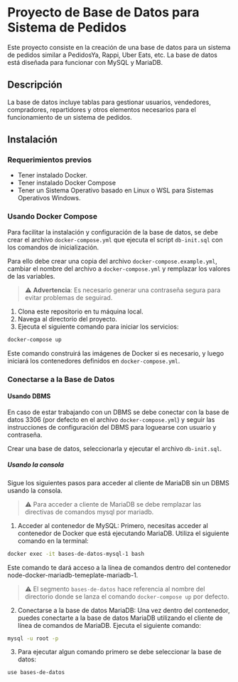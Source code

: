 # Proyecto de Base de Datos para Sistema de Pedidos

Este proyecto consiste en la creación de una base de datos para un sistema de pedidos similar a PedidosYa, Rappi, Uber Eats, etc. La base de datos está diseñada para funcionar con MySQL y MariaDB.

## Descripción

La base de datos incluye tablas para gestionar usuarios, vendedores, compradores, repartidores y otros elementos necesarios para el funcionamiento de un sistema de pedidos.

## Instalación

### Requerimientos previos
* Tener instalado Docker.
* Tener instalado Docker Compose
* Tener un Sistema Operativo basado en Linux o WSL para Sistemas Operativos Windows.

### Usando Docker Compose

Para facilitar la instalación y configuración de la base de datos, se debe crear el archivo `docker-compose.yml` que ejecuta el script `db-init.sql` con los comandos de inicialización.

Para ello debe crear una copia del archivo `docker-compose.example.yml`, cambiar el nombre del archivo a `docker-compose.yml` y remplazar los valores de las variables.

> ⚠️ **Advertencia**: Es necesario generar una contraseña segura para evitar problemas de seguirad.

1. Clona este repositorio en tu máquina local.
2. Navega al directorio del proyecto.
3. Ejecuta el siguiente comando para iniciar los servicios:

```sh
docker-compose up
```

Este comando construirá las imágenes de Docker si es necesario, y luego iniciará los contenedores definidos en `docker-compose.yml`.

### Conectarse a la Base de Datos

#### Usando DBMS
En caso de estar trabajando con un DBMS se debe conectar con la base de datos 3306 (por defecto en el archivo `docker-compose.yml`) y seguir las instrucciones de configuración del DBMS para loguearse con usuario y contraseña.

Crear una base de datos, seleccionarla y ejecutar el archivo `db-init.sql`.

##### Usando la consola
Sigue los siguientes pasos para acceder al cliente de MariaDB sin un DBMS usando la consola.

> ⚠️ Para acceder a cliente de MariaDB se debe remplazar las directivas de comandos mysql por mariadb.

1. Acceder al contenedor de MySQL: Primero, necesitas acceder al contenedor de Docker que está ejecutando MariaDB. Utiliza el siguiente comando en la terminal:

```bash
docker exec -it bases-de-datos-mysql-1 bash
```

Este comando te dará acceso a la línea de comandos dentro del contenedor node-docker-mariadb-temeplate-mariadb-1.

> ⚠️ El segmento `bases-de-datos` hace referencia al nombre del directorio donde se lanza el comando `docker-compose up` por defecto.

2. Conectarse a la base de datos MariaDB: Una vez dentro del contenedor, puedes conectarte a la base de datos MariaDB utilizando el cliente de línea de comandos de MariaDB. Ejecuta el siguiente comando:

```bash
mysql -u root -p
```

3. Para ejecutar algun comando primero se debe seleccionar la base de datos:
```
use bases-de-datos
```

